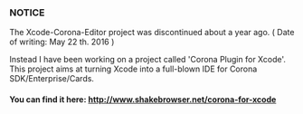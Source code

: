 

### NOTICE

The Xcode-Corona-Editor project was discontinued about a year ago. ( Date of writing: May 22 th. 2016 )

Instead I have been working on a project called 'Corona Plugin for Xcode'. 
This project aims at turning Xcode into a full-blown IDE for Corona SDK/Enterprise/Cards.

#### You can find it here: http://www.shakebrowser.net/corona-for-xcode
